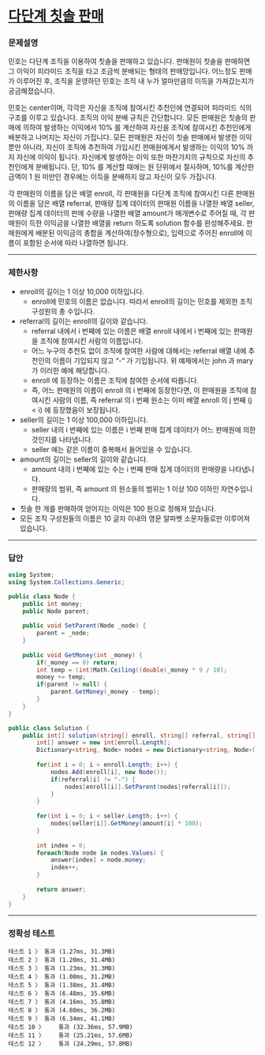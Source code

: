 # <a href="https://school.programmers.co.kr/learn/courses/30/lessons/77486">다단계 칫솔 판매</a>

### 문제설명

민호는 다단계 조직을 이용하여 칫솔을 판매하고 있습니다. 판매원이 칫솔을 판매하면 그 이익이 피라미드 조직을 타고 조금씩 분배되는 형태의 판매망입니다. 어느정도 판매가 이루어진 후, 조직을 운영하던 민호는 조직 내 누가 얼마만큼의 이득을 가져갔는지가 궁금해졌습니다.

민호는 center이며, 각각은 자신을 조직에 참여시킨 추천인에 연결되어 피라미드 식의 구조를 이루고 있습니다. 조직의 이익 분배 규칙은 간단합니다. 모든 판매원은 칫솔의 판매에 의하여 발생하는 이익에서 10% 를 계산하여 자신을 조직에 참여시킨 추천인에게 배분하고 나머지는 자신이 가집니다. 모든 판매원은 자신이 칫솔 판매에서 발생한 이익 뿐만 아니라, 자신이 조직에 추천하여 가입시킨 판매원에게서 발생하는 이익의 10% 까지 자신에 이익이 됩니다. 자신에게 발생하는 이익 또한 마찬가지의 규칙으로 자신의 추천인에게 분배됩니다. 단, 10% 를 계산할 때에는 원 단위에서 절사하며, 10%를 계산한 금액이 1 원 미만인 경우에는 이득을 분배하지 않고 자신이 모두 가집니다.

각 판매원의 이름을 담은 배열 enroll, 각 판매원을 다단계 조직에 참여시킨 다른 판매원의 이름을 담은 배열 referral, 판매량 집계 데이터의 판매원 이름을 나열한 배열 seller, 판매량 집계 데이터의 판매 수량을 나열한 배열 amount가 매개변수로 주어질 때, 각 판매원이 득한 이익금을 나열한 배열을 return 하도록 solution 함수를 완성해주세요. 판매원에게 배분된 이익금의 총합을 계산하여(정수형으로), 입력으로 주어진 enroll에 이름이 포함된 순서에 따라 나열하면 됩니다.

***

### 제한사항

 - enroll의 길이는 1 이상 10,000 이하입니다.
   - enroll에 민호의 이름은 없습니다. 따라서 enroll의 길이는 민호를 제외한 조직 구성원의 총 수입니다.
 - referral의 길이는 enroll의 길이와 같습니다.
   - referral 내에서 i 번째에 있는 이름은 배열 enroll 내에서 i 번째에 있는 판매원을 조직에 참여시킨 사람의 이름입니다.
   - 어느 누구의 추천도 없이 조직에 참여한 사람에 대해서는 referral 배열 내에 추천인의 이름이 기입되지 않고 “-“ 가 기입됩니다. 위 예제에서는 john 과 mary 가 이러한 예에 해당합니다.
   - enroll 에 등장하는 이름은 조직에 참여한 순서에 따릅니다.
   - 즉, 어느 판매원의 이름이 enroll 의 i 번째에 등장한다면, 이 판매원을 조직에 참여시킨 사람의 이름, 즉 referral 의 i 번째 원소는 이미 배열 enroll 의 j 번째 (j < i) 에 등장했음이 보장됩니다.
 - seller의 길이는 1 이상 100,000 이하입니다.
   - seller 내의 i 번째에 있는 이름은 i 번째 판매 집계 데이터가 어느 판매원에 의한 것인지를 나타냅니다.
   - seller 에는 같은 이름이 중복해서 들어있을 수 있습니다.
 - amount의 길이는 seller의 길이와 같습니다.
   - amount 내의 i 번째에 있는 수는 i 번째 판매 집계 데이터의 판매량을 나타냅니다.
   - 판매량의 범위, 즉 amount 의 원소들의 범위는 1 이상 100 이하인 자연수입니다.
 - 칫솔 한 개를 판매하여 얻어지는 이익은 100 원으로 정해져 있습니다.
 - 모든 조직 구성원들의 이름은 10 글자 이내의 영문 알파벳 소문자들로만 이루어져 있습니다.

***

### 답안
``` csharp
using System;
using System.Collections.Generic;

public class Node {
    public int money;
    public Node parent;
    
    public void SetParent(Node _node) {
        parent = _node;
    }
    
    public void GetMoney(int _money) {
        if(_money == 0) return;
        int temp = (int)Math.Ceiling((double)_money * 9 / 10);
        money += temp;
        if(parent != null) {
            parent.GetMoney(_money - temp);
        }
    }
}

public class Solution {
    public int[] solution(string[] enroll, string[] referral, string[] seller, int[] amount) {
        int[] answer = new int[enroll.Length];
        Dictionary<string, Node> nodes = new Dictionary<string, Node>();
        
        for(int i = 0; i < enroll.Length; i++) {
            nodes.Add(enroll[i], new Node());
            if(referral[i] != "-") {
                nodes[enroll[i]].SetParent(nodes[referral[i]]);
            }
        }
        
        for(int i = 0; i < seller.Length; i++) {
            nodes[seller[i]].GetMoney(amount[i] * 100);
        }
        
        int index = 0;
        foreach(Node node in nodes.Values) {
            answer[index] = node.money;
            index++;
        }
        
        return answer;
    }
}
```

***

### 정확성 테스트
```
테스트 1 〉	통과 (1.27ms, 31.3MB)
테스트 2 〉	통과 (1.20ms, 31.4MB)
테스트 3 〉	통과 (1.23ms, 31.3MB)
테스트 4 〉	통과 (1.00ms, 31.2MB)
테스트 5 〉	통과 (1.38ms, 31.4MB)
테스트 6 〉	통과 (6.48ms, 35.6MB)
테스트 7 〉	통과 (4.16ms, 35.8MB)
테스트 8 〉	통과 (4.80ms, 36.2MB)
테스트 9 〉	통과 (6.34ms, 41.1MB)
테스트 10 〉	통과 (32.36ms, 57.9MB)
테스트 11 〉	통과 (25.21ms, 57.6MB)
테스트 12 〉	통과 (24.29ms, 57.8MB)
```